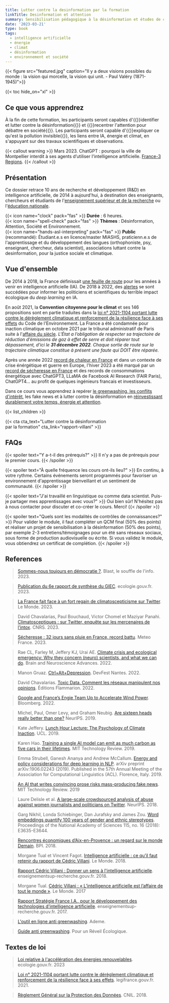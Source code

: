 ```yaml
---
title: Lutter contre la desinformation par la formation
linkTitle: Desinformation et attention
summary: Sensibilisation pédagogique à la désinformation et études de cas pratiques à destination d'enseignants, d'étudiants, de chercheurs et practiciens de l'apprentissage et développement des langues.
date: '2023-03-21'
type: book
tags:
  - intelligence artificielle
  - énergie
  - climat
  - désinformation
  - environnement et société
---
```


{{< figure src="featured.jpg" caption="Il y a deux visions possibles du monde : la vision qui morcelle, la vision qui unit. -  Paul Valéry (1871-1945)">}}

{{< toc hide_on="xl" >}}

## Ce que vous apprendrez

À la fin de cette formation, les participants seront capables d'{{<hl>}}identifier et lutter contre la désinformation{{</hl>}} et {{<hl>}}recentrer l'attention pour débattre en société{{</hl>}}. Les participants seront capable d'{{<hl>}}expliquer ce qu'est la pollution invisible{{</hl>}}, les liens entre IA, énergie et climat, en s'appuyant sur des travaux scientifiques et observations.

{{< callout warning >}}
Mars 2023. ChatGPT : pourquoi la ville de Montpellier interdit à ses agents d’utiliser l'intelligence artificielle. [France-3 Regions](https://france3-regions.francetvinfo.fr/occitanie/herault/montpellier/chatgpt-revolutionnaire-mais-qui-inquiete-pourquoi--2742446.html).
{{< /callout >}}

## Présentation

Ce dossier retrace 10 ans de recherche et développement (R&D) en intelligence artificielle, de 2014 à aujourd'hui, à destination des enseignants, chercheurs et étudiants de l'[enseignement supérieur et de la recherche](https://www.enseignementsup-recherche.gouv.fr/fr) ou l'[éducation nationale](https://www.education.gouv.fr/).

{{< icon name="clock" pack="fas" >}} <b>Durée</b> : 6 heures. <br>
{{< icon name="spell-check" pack="fas" >}} <b>Thèmes</b> : Désinformation, Attention, Société et Environnement. <br>
{{< icon name="hands-asl-interpreting" pack="fas" >}} <b>Public</b> (recommandé): Étudiant.e.s en licence/master MIASHS, praticienn.e.s de l'apprentissage et du développement des langues (orthophoniste, psy, enseignant, chercheur, data scientist), associations luttant contre la desinformation, pour la justice sociale et climatique.

## Vue d'ensemble

De 2014 à 2018, la France définissait [une feuille de route](https://www.mtpcours.fr/c/desinformation/rapport-villani/) pour les années à venir en intelligence artificielle (IA). De 2018 à 2022, des [alertes](https://www.mtpcours.fr/c/desinformation/emma-strubell/) se sont succédées pour informer les politiciens et scientifiques du terrible impact écologique du <i>deep learning</i> en IA.

En août 2021, la <b>Convention citoyenne pour le climat</b> et ses 146 propositions sont en partie traduites dans la [loi n° 2021-1104 portant lutte contre le dérèglement climatique et renforcement de la résilience face à ses effets](https://www.legifrance.gouv.fr/jorf/id/JORFTEXT000043956924) du Code de l'Environnement. La France a été condamnée pour inaction climatique en octobre 2021 par le tribunal administratif de Paris suite à l'[affaire du siècle](https://www.vie-publique.fr/en-bref/282012-changement-climatique-la-france-condamnee-pour-prejudice-ecologique). <i>L'État a l’obligation de respecter sa trajectoire de réduction d’émissions de gaz à effet de serre et doit réparer tout dépassement, d’ici le <b>31 décembre 2022</b>. Chaque sortie de route sur la trajectoire climatique constitue à présent une faute qui DOIT être réparée.</i>

Après une année 2022 [record de chaleur en France](https://meteofrance.com/actualites-et-dossiers/actualites/2022-annee-la-plus-chaude-en-france) et dans un contexte de crise énérgétique et guerre en Europe, l'hiver 2023 a été marqué par un [record de sécheresse en France](https://meteofrance.com/actualites-et-dossiers/actualites/climat/secheresse-32-jours-sans-pluie-en-france-record-battu) et des records de consommations énergétique avec ChatGPT3, LLaMA de Facebook AI Research (FAIR Paris), ChatGPT4... au profit de quelques ingénieurs francais et investisseurs.

Dans ce cours vous apprendrez à repérer [le greenwashing, les conflits d'intérêt](https://www.mtpcours.fr/c/desinformation/greenwashing/), les fake news et à lutter contre la désinformation en [réinvestissant durablement votre temps, énergie et attention](https://www.mtpcours.fr/c/desinformation/pratique/). 

{{< list_children >}}

{{< cta cta_text="Lutter contre la désinformation <br> par la formation" cta_link="rapport-villani" >}}

## FAQs

{{< spoiler text="Y a-t-il des prérequis?" >}}
Il n'y a pas de prérequis pour le premier cours.
{{< /spoiler >}}

{{< spoiler text="À quelle fréquence les cours ont-ils lieu?" >}}
En continu, à votre rythme. Certains événements seront programmés pour favoriser un environnement d'apprentissage bienveillant et un sentiment de communauté.
{{< /spoiler >}}

{{< spoiler text="J'ai travaillé en linguistique ou comme data scientist. Puis-je partager mes apprentissages avec vous?" >}}
Oui bien sûr! N'hésitez pas à nous contacter pour discuter et co-créer le cours. Merci!
{{< /spoiler >}}

{{< spoiler text="Quels sont les modalités de contrôles de connaissances?" >}}
Pour valider le module, il faut compléter un QCM final (50% des points) et réaliser un projet de sensibilisation à la désinformation (50% des points), par exemple 2-3 entretiens/témoignages pour un été sans réseaux sociaux, sous forme de production audiovisuelle ou écrite. Si vous validez le module, vous obtiendrez un certificat de complétion.
{{< /spoiler >}}

## References

> [Sommes-nous toujours en démocratie ?](https://www.blast-info.fr/articles/2023/sommes-nous-toujours-en-democratie-AwJ1_TmlTM-ONwHybrhuqQ). Blast, le souffle de l'info. 2023.

> [Publication du 6e rapport de synthèse du GIEC](https://www.ecologie.gouv.fr/publication-du-6e-rapport-synthese-du-giec). ecologie.gouv.fr. 2023.

> [La France fait face à un fort regain de climatoscepticisme sur Twitter](https://www.lemonde.fr/planete/article/2023/02/13/la-france-fait-face-a-un-fort-regain-de-climatoscepticisme-sur-twitter_6161691_3244.html). Le Monde. 2023.

> David Chavalarias, Paul Bouchaud, Victor Chomel et Maziyar Panahi. [Climatosceptiques : sur Twitter, enquête sur les mercenaires de l’intox](https://lejournal.cnrs.fr/articles/climatosceptiques-sur-twitter-enquete-sur-les-mercenaires-de-lintox). CNRS. 2023.

> [Sécheresse : 32 jours sans pluie en France, record battu](https://meteofrance.com/actualites-et-dossiers/actualites/climat/secheresse-32-jours-sans-pluie-en-france-record-battu). Meteo France. 2023.

> Rae CL, Farley M, Jeffery KJ, Urai AE. [Climate crisis and ecological emergency: Why they concern (neuro) scientists, and what we can do](https://journals.sagepub.com/doi/pdf/10.1177/23982128221075430). Brain and Neuroscience Advances. 2022.

> Manon Gruaz. [Ctrl+Alt+Depression](https://www.youtube.com/watch?v=MN3D0uLEERU&ab_channel=GDGFrance). DevFest Nantes. 2022. 

> David Chavalarias. [Toxic Data. Comment les réseaux manipulent nos opinions](https://editions.flammarion.com/toxic-data/9782080274946). Éditions Flammarion. 2022.

> [Google and France’s Engie Team Up to Accelerate Wind Power](https://www.bloomberg.com/news/articles/2022-06-01/google-and-france-s-engie-team-up-to-accelerate-wind-power#xj4y7vzkg?leadSource=uverify%20wall). Bloomberg. 2022.

> Michel, Paul, Omer Levy, and Graham Neubig. [Are sixteen heads really better than one?](https://proceedings.neurips.cc/paper/2019/hash/2c601ad9d2ff9bc8b282670cdd54f69f-Abstract.html) NeurIPS. 2019.

> Kate Jeffery. [Lunch Hour Lecture: The Psychology of Climate Inaction](https://www.ucl.ac.uk/play/ucl-talks/ucl-minds-lunch-hour-lectures/lunch-hour-lecture-psychology-climate-inaction). UCL. 2019.

> Karen Hao. [Training a single AI model can emit as much carbon as five cars in their lifetimes](https://www.technologyreview.com/2019/06/06/239031/training-a-single-ai-model-can-emit-as-much-carbon-as-five-cars-in-their-lifetimes/). MIT Technology Review. 2019.

> Emma Strubell, Ganesh Ananya and Andrew McCallum. [Energy and policy considerations for deep learning in NLP](https://arxiv.org/abs/1906.02243). arXiv preprint arXiv:1906.02243 (2019). Published in the 57th Annual Meeting of the Association for Computational Linguistics (ACL). Florence, Italy. 2019.

> [An AI that writes convincing prose risks mass-producing fake news](https://www.technologyreview.com/2019/02/14/137426/an-ai-tool-auto-generates-fake-news-bogus-tweets-and-plenty-of-gibberish/). MIT Technology Review. 2019

> Laure Delisle et al. [A large-scale crowdsourced analysis of abuse against women journalists and politicians on Twitter](https://arxiv.org/abs/1902.03093). NeurIPS. 2018.

> Garg Nikhil, Londa Schiebinger, Dan Jurafsky and James Zou. [Word embeddings quantify 100 years of gender and ethnic stereotypes](https://www.pnas.org/doi/10.1073/pnas.1720347115). Proceedings of the National Academy of Sciences 115, no. 16 (2018): E3635-E3644.

> [Rencontres économiques d’Aix-en-Provence : un regard sur le monde Demain](https://www.bpifrance.fr/nos-actualites/rencontres-economiques-daix-en-provence-un-regard-sur-le-monde-demain). BPI. 2018.

> Morgane Tual et Vincent Fagot. [Intelligence artificielle : ce qu’il faut retenir du rapport de Cédric Villani](https://www.lemonde.fr/pixels/article/2018/03/28/intelligence-artificielle-ce-qu-il-faut-retenir-du-rapport-de-cedric-villani_5277697_4408996.html). Le Monde. 2018.

> [Rapport Cédric Villani : Donner un sens à l'intelligence artificielle](https://www.enseignementsup-recherche.gouv.fr/fr/rapport-de-cedric-villani-donner-un-sens-l-intelligence-artificielle-ia-49194). enseignementsup-recherche.gouv.fr. 2018.

> Morgane Tual. [Cédric Villani : « L’intelligence artificielle est l’affaire de tout le monde »](https://www.lemonde.fr/pixels/article/2017/09/09/cedric-villani-l-intelligence-artificielle-est-l-affaire-de-tout-le-monde_5183163_4408996.html). Le Monde. 2017

> [Rapport Stratégie France I.A., pour le développement des technologies d'intelligence artificielle](https://www.enseignementsup-recherche.gouv.fr/fr/rapport-strategie-france-ia-pour-le-developpement-des-technologies-d-intelligence-artificielle-47691). enseignementsup-recherche.gouv.fr. 2017.

> [L'outil en ligne anti greenwashing](https://communication-responsable.ademe.fr/antigreenwashing). Ademe. 

> [Guide anti greenwashing](https://pour-un-reveil-ecologique.org/fr/les-entreprises-nous-repondent/#guide-anti-greenwashing). Pour un Réveil Écologique.

## Textes de loi

> [Loi relative à l'accélération des énergies renouvelables](https://www.ecologie.gouv.fr/publication-loi-relative-lacceleration-des-energies-renouvelables). ecologie.gouv.fr. 2023

> [Loi n° 2021-1104 portant lutte contre le dérèglement climatique et renforcement de la résilience face à ses effets](https://www.legifrance.gouv.fr/jorf/id/JORFTEXT000043956924). legifrance.gouv.fr. 2021.

> [Règlement Général sur la Protection des Données](https://www.cnil.fr/fr/rgpd-de-quoi-parle-t-on). CNIL. 2018.